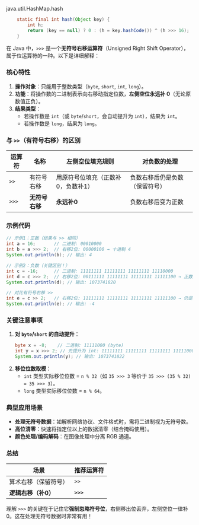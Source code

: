 java.util.HashMap.hash
```java
    static final int hash(Object key) {
        int h;
        return (key == null) ? 0 : (h = key.hashCode()) ^ (h >>> 16);
    }
```


在 Java 中，`>>>` 是一个**无符号右移运算符**（Unsigned Right Shift Operator），属于位运算符的一种。以下是详细解释：

### 核心特性
1. **操作对象**：只能用于整数类型（`byte`, `short`, `int`, `long`）。
2. **功能**：将操作数的二进制表示向右移动指定位数，**左侧空位永远补 0**（无论原数值正负）。
3. **结果类型**：
    - 若操作数是 `int`（或 `byte`/`short`，会自动提升为 `int`），结果为 `int`。
    - 若操作数是 `long`，结果为 `long`。

### 与 `>>`（有符号右移）的区别
| 运算符 | 名称         | 左侧空位填充规则         | 对负数的处理                     |
|--------|--------------|--------------------------|----------------------------------|
| `>>`   | 有符号右移   | 用原符号位填充（正数补0，负数补1） | 负数右移后仍是负数（保留符号） |
| `>>>`  | **无符号右移** | **永远补0**              | 负数右移后变为正数             |

### 示例代码
```java
// 示例1：正数（结果与 >> 相同）
int a = 16;       // 二进制: 00010000
int b = a >>> 2;  // 右移2位: 00000100 → 十进制 4
System.out.println(b); // 输出: 4

// 示例2：负数（关键区别！）
int c = -16;      // 二进制: 11111111 11111111 11111111 11110000
int d = c >>> 2;  // 右移2位: 00111111 11111111 11111111 11111100 → 正数
System.out.println(d); // 输出: 1073741820

// 对比有符号右移 >>
int e = c >> 2;   // 右移2位: 11111111 11111111 11111111 11111100 → 仍是负数 -4
System.out.println(e); // 输出: -4
```

### 关键注意事项
1. **对 `byte`/`short` 的自动提升**：
   ```java
   byte x = -8;    // 二进制: 11111000 (byte)
   int y = x >>> 2; // 先提升为 int: 11111111 11111111 11111111 11111000 → 右移后: 00111111 11111111 11111111 11111110
   System.out.println(y); // 输出: 1073741822
   ```
2. **移位位数取模**：
    - `int` 类型实际移位位数 = `n % 32`（如 `35 >>> 3` 等价于 `35 >>> (35 % 32) = 35 >>> 3`）。
    - `long` 类型实际移位位数 = `n % 64`。

### 典型应用场景
- **处理无符号数据**：如解析网络协议、文件格式时，需将二进制视为无符号数。
- **高位清零**：快速将指定位以上的数据清零（结合掩码使用）。
- **颜色处理/编码解码**：在图像处理中分离 RGB 通道。

### 总结
| 场景               | 推荐运算符 |
|--------------------|------------|
| 算术右移（保留符号） | `>>`       |
| **逻辑右移（补0）** | **`>>>`** |

理解 `>>>` 的关键在于记住它**强制忽略符号位**，右侧移出位丢弃，左侧空位一律补 0。这在处理无符号数据时非常有用！
